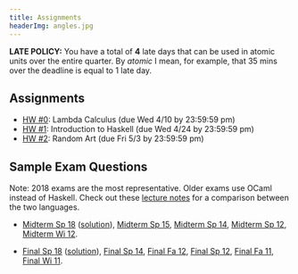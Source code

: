 ```yaml
---
title: Assignments
headerImg: angles.jpg
---
```


**LATE POLICY:** You have a total of **4** late days
that can be used in atomic units over the entire
quarter. By *atomic* I mean, for example, that 35
mins over the deadline is equal to 1 late day.

## Assignments

- [HW #0](https://classroom.github.com/a/8hzqrBLt): Lambda Calculus (due Wed 4/10 by 23:59:59 pm)
- [HW #1](https://classroom.github.com/a/1aFt3eGO): Introduction to Haskell (due Wed 4/24 by 23:59:59 pm)
- [HW #2](https://classroom.github.com/a/KlC4Cprt): Random Art (due Fri 5/3 by 23:59:59 pm) 

<!--
- [HW #3](https://github.com/cse130-wi19/03-fold): All about Fold (due Wed 2/13 by 1pm)
- [HW #4](https://github.com/cse130-wi19/04-nano): Nano (due ~~Mon 2/25~~ Fri 3/1 by 1pm)
- [HW #5](https://github.com/cse130-wi19/05-types): Type Inference for Nano (due ~~Wed 3/6~~ Fri 3/8 by 5pm)
- [HW #6](https://github.com/cse130-wi19/06-prolog): The Logical Conclusion (due Fri 3/15 by 6pm)
-->


## Sample Exam Questions

Note: 2018 exams are the most representative. Older exams use OCaml instead of Haskell.
Check out these [lecture notes](https://ucsd-cse130.github.io/web/lectures/02-haskell.html) 
for a comparison between the two languages.

- [Midterm Sp 18](/static/raw/130-midterm-sp18.pdf) ([solution](/static/raw/130-midterm-sp18-solution.pdf)),
  [Midterm Sp 15](/static/raw/midterm-sp15.pdf),
  [Midterm Sp 14](/static/raw/midterm-sp14.pdf),
  [Midterm Sp 12](/static/raw/midterm-sp12.pdf),
  [Midterm Wi 12](/static/raw/midterm-wi12.pdf).

- [Final Sp 18](/static/raw/130-final-sp18.pdf) ([solution](/static/raw/130-final-sp18-solution.pdf)),
  [Final Sp 14](/static/raw/final-sp14.pdf),
  [Final Fa 12](/static/raw/final-fa12.pdf),
  [Final Sp 12](/static/raw/final-sp12.pdf),
  [Final Fa 11](/static/raw/final-fa11.pdf),
  [Final Wi 11](/static/raw/final-wi11.pdf).
